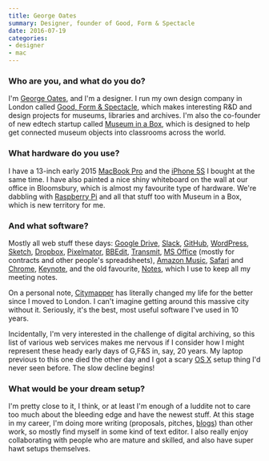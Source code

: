 ```yaml
---
title: George Oates
summary: Designer, founder of Good, Form & Spectacle
date: 2016-07-19
categories:
- designer
- mac
---
```


### Who are you, and what do you do?

I'm [George Oates](http://abitofgeorge.com/ "George's website."), and I'm a designer. I run my own design company in London called [Good, Form & Spectacle](http://goodformandspectacle.com/ "George's design firm in London."), which makes interesting R&D and design projects for museums, libraries and archives. I'm also the co-founder of new edtech startup called [Museum in a Box](https://museuminabox.org/ "A company rethinking the museum loan box."), which is designed to help get connected museum objects into classrooms across the world.

### What hardware do you use?

I have a 13-inch early 2015 [MacBook Pro][macbook-pro] and the [iPhone 5S][iphone-5s] I bought at the same time. I have also painted a nice shiny whiteboard on the wall at our office in Bloomsbury, which is almost my favourite type of hardware. We're dabbling with [Raspberry Pi][raspberry-pi] and all that stuff too with Museum in a Box, which is new territory for me.

### And what software?

Mostly all web stuff these days: [Google Drive][google-drive], [Slack][], [GitHub][], [WordPress][], [Sketch][], [Dropbox][], [Pixelmator][], [BBEdit][], [Transmit][], [MS Office][office] (mostly for contracts and other people's spreadsheets), [Amazon Music][amazon-cloud-player], [Safari][] and [Chrome][], [Keynote][], and the old favourite, [Notes][], which I use to keep all my meeting notes.

On a personal note, [Citymapper][citymapper-ios] has literally changed my life for the better since I moved to London. I can't imagine getting around this massive city without it. Seriously, it's the best, most useful software I've used in 10 years.

Incidentally, I'm very interested in the challenge of digital archiving, so this list of various web services makes me nervous if I consider how I might represent these heady early days of G,F&S in, say, 20 years. My laptop previous to this one died the other day and I got a scary [OS X][macos] setup thing I'd never seen before. The slow decline begins!

### What would be your dream setup?

I'm pretty close to it, I think, or at least I'm enough of a luddite not to care too much about the bleeding edge and have the newest stuff. At this stage in my career, I'm doing more writing (proposals, pitches, [blogs](https://goodformandspectacle.wordpress.com/ "The Good, Form & Spectacle weblog.")) than other work, so mostly find myself in some kind of text editor. I also really enjoy collaborating with people who are mature and skilled, and also have super hawt setups themselves.

[amazon-cloud-player]: https://www.amazon.com/b?ie=UTF8&node=2658409011 "A web-based music service."
[bbedit]: http://www.barebones.com/products/bbedit/ "A text editor for the Mac."
[chrome]: https://www.google.com/intl/en/chrome/ "A WebKit-based browser, where each tab runs in its own thread."
[citymapper-ios]: https://apps.apple.com/gb/app/citymapper-london-public-transport/id469463298 "A city transport app."
[dropbox]: https://www.dropbox.com/ "Online syncing and storage."
[github]: https://github.com/ "A Git code repository service."
[google-drive]: https://accounts.google.com/ServiceLogin?service=wise&passive=1209600&osid=1&continue=https://drive.google.com/&followup=https://drive.google.com/&emr=1 "A cloud storage service."
[iphone-5s]: https://en.wikipedia.org/wiki/IPhone_5S "A smartphone."
[keynote]: https://www.apple.com/keynote/ "Presentation software for the Mac."
[macbook-pro]: https://www.apple.com/macbook-pro/ "A laptop."
[macos]: https://en.wikipedia.org/wiki/MacOS "An operating system for Mac hardware."
[notes]: https://en.wikipedia.org/wiki/Notes_(Apple) "A note-taking application included with Mac OS X."
[office]: https://www.microsoft.com/en-us/microsoft-365 "An office productivity suite."
[pixelmator]: http://web.archive.org/web/20230419034642/https://www.pixelmator.com/mac/ "An image editor for the Mac."
[raspberry-pi]: https://en.wikipedia.org/wiki/Raspberry_Pi "A single-board hackable computer."
[safari]: https://www.apple.com/safari/ "A fast web browser."
[sketch]: https://www.sketch.com/ "A vector drawing application for Mac OS X."
[slack]: https://slack.com/intl/ja-jp/ "A collaboration service."
[transmit]: https://panic.com/transmit/ "An FTP/SFTP client for the Mac."
[wordpress]: https://wordpress.com/ "Weblog publishing software."
